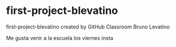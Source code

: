 # first-project-blevatino
first-project-blevatino created by GitHub Classroom
Bruno Levatino

Me gusta venir a la escuela los viernes insta